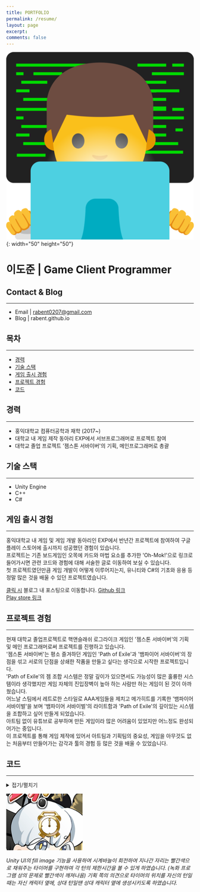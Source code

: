 ```yaml
---
title: PORTFOLIO
permalink: /resume/
layout: page
excerpt: 
comments: false
---
```


![emoji](/assets/img/1f468-1f4bb.png){: width="50" height="50"}
# **이도준 | Game Client Programmer**


## Contact & Blog
---
+ Email | rabent0207@gmail.com
+ Blog | rabent.github.io

## 목차
---
* [경력](#경력)  
* [기술 스택](#기술-스택)  
* [게임 출시 경험](#게임-출시-경험)  
* [프로젝트 경험](#프로젝트-경험)  
* [코드](#코드)   


## 경력
---
+ 홍익대학교 컴퓨터공학과 재학  (2017~)
+ 대학교 내 게임 제작 동아리 EXP에서 서브프로그래머로 프로젝트 참여
+ 대학교 졸업 프로젝트 '젬스톤 서바이버'의 기획, 메인프로그래머로 총괄

## 기술 스택
---
- Unity Engine
- C++
- C#

## 게임 출시 경험
---
홍익대학교 내 게임 및 게임 개발 동아리인 EXP에서 반년간 프로젝트에 참여하여 구글 플레이 스토어에 출시까지 성공했던 경험이 있습니다.  
프로젝트는 기존 보드게임인 오목에 카드와 마법 요소를 추가한 'Oh-Mok!'으로 링크로 들어가시면 관련 코드와 경험에 대해 서술한 글로 이동하여 보실 수 있습니다.  
첫 프로젝트였던만큼 게임 개발이 어떻게 이루어지는지, 유니티와 C#의 기초와 응용 등 정말 많은 것을 배울 수 있던 프로젝트였습니다.

[클릭 시](https://rabent.github.io/Oh-Mok!/) 블로그 내 포스팅으로 이동합니다.
[Github 링크](https://github.com/nilbace/Oh-MOK)  
[Play store 링크](https://play.google.com/store/apps/details?id=com.ExPStudio.magical)

## 프로젝트 경험
---
현재 대학교 졸업프로젝트로 핵앤슬래쉬 로그라이크 게임인 '젬스톤 서바이버'의 기획 및 메인 프로그래머로써 프로젝트를 진행하고 있습니다.  
'젬스톤 서바이버'는 평소 즐겨하던 게임인 'Path of Exile'과 '뱀파이어 서바이버'의 장점을 섞고 서로의 단점을 상쇄한 작품을 만들고 싶다는 생각으로 시작한 프로젝트입니다.  
'Path of Exile'의 젬 조합 시스템은 정말 깊이가 있으면서도 가능성이 많은 훌륭한 시스템이라 생각했지만 게임 자체의 진입장벽이 높아 하는 사람만 하는 게임이 된 것이 아까웠습니다.  
어느날 스팀에서 레트로한 스타일로 AAA게임들을 제치고 메가히트를 기록한 '뱀파이어 서바이벌'을 보며 '뱀파이어 서바이벌'의 라이트함과 'Path of Exile'의 깊이있는 시스템을 조합하고 싶어 만들게 되었습니다.  
아트팀 없이 유튜브로 공부하며 만든 게임이라 많은 어려움이 있었지만 어느정도 완성되어가는 중입니다.  
이 프로젝트를 통해 게임 제작에 있어서 아트팀과 기획팀의 중요성, 게임을 아무것도 없는 처음부터 만들어가는 감각과 툴의 경험 등 많은 것을 배울 수 있었습니다.

## 코드
---

<details>
<summary>접기/펼치기</summary>
<div markdown="1">

{% highlight c# %}

void Update() {
        if(timeron) {
            time+=Time.deltaTime; //time이란 int변수에 각 턴의 지나간 시간을 저장
            if(time>=30) {
                if(isMyTurn) endMyTurn(); //시간이 30초를 지나면 (자기턴일때) 턴을 종료
            }
        }
    }

[PunRPC] void startMyTurn()
    {
        isMyTurn = true;
        canuseCard = true;  // 카드를 사용할 수 있게 함
        timeron=true;
        for (int i = 0; i < 81; i++)
        {
            if (gomokuData[i] == 0)   // 아직 돌을 두지 않은 부분만 클릭할 수 있게 함
                gomokuTable[i].interactable = true;
        }
        PV.RPC("timermake", RpcTarget.AllBuffered); //두 클라이언트 양쪽에 모두 'timermake' 함수를 실행시킴
        NetWorkManager.instance.printScreenString("나의 턴");  // '나의 턴' 출력
    }

[PunRPC] void timermake() {
    if(timerins!=null) Destroy(timerins); //만약 타이머가 이미 있다면 파괴함
    if(isMyTurn) {
        timerins=Instantiate(timer, new Vector3(-150,-550,10), Quaternion.identity); // 자기쪽 위치
        timerins.transform.SetParent(this.transform.parent.transform,false); //timer는 unity UI의 fill image 기능을 사용하기에 캔버스 내부 오브젝트의 자식으로 만들어줌
    }
    else {
        timerins=Instantiate(timer, new Vector3(-400,830,10), Quaternion.identity); //상대쪽 위치
        timerins.transform.SetParent(this.transform.parent.transform,false);
    }
    time=0; //시간 초기화
}

{% endhighlight %}

</div>
</details>

![timer.gif](/assets/img/timer.gif)

*Unity UI의 fill image 기능을 사용하여 시계바늘이 회전하여 지나간 자리는 빨간색으로 채워주는 타이머를 구현하여 각 턴의 제한시간을 볼 수 있게 하였습니다. (녹화 프로그램 상의 문제로 빨간색이 깨져나옴) 기획 쪽의 의견으로 타이머의 위치를 자신의 턴일 때는 자신 캐릭터 옆에, 상대 턴일땐 상대 캐릭터 옆에 생성시키도록 하였습니다.*

